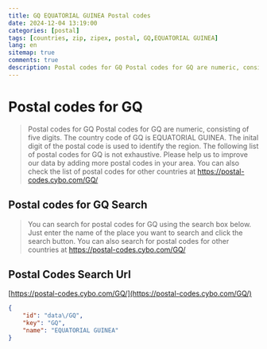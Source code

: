 ```yaml
---
title: GQ EQUATORIAL GUINEA Postal codes 
date: 2024-12-04 13:19:00
categories: [postal]
tags: [countries, zip, zipex, postal, GQ,EQUATORIAL GUINEA]
lang: en
sitemap: true
comments: true
description: Postal codes for GQ Postal codes for GQ are numeric, consisting of five digits. The country code of GQ is EQUATORIAL GUINEA. The inital digit of the postal code is used to identify the region. The following list of postal codes for GQ is not exhaustive. Please help us to improve our data by adding more postal codes in your area. You can also check the list of postal codes for other countries at https://postal-codes.cybo.com/GQ/
---
```


# Postal codes for GQ
> Postal codes for GQ Postal codes for GQ are numeric, consisting of five digits. The country code of GQ is EQUATORIAL GUINEA. The inital digit of the postal code is used to identify the region. The following list of postal codes for GQ is not exhaustive. Please help us to improve our data by adding more postal codes in your area. You can also check the list of postal codes for other countries at https://postal-codes.cybo.com/GQ/

## Postal codes for GQ Search 
> You can search for postal codes for GQ using the search box below. Just enter the name of the place you want to search and click the search button. You can also search for postal codes for other countries at https://postal-codes.cybo.com/GQ/

## Postal Codes Search Url

[https://postal-codes.cybo.com/GQ/](https://postal-codes.cybo.com/GQ/)
```json
{
    "id": "data\/GQ",
    "key": "GQ",
    "name": "EQUATORIAL GUINEA"
}
```
